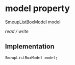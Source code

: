 


# model property






[SmeupListBoxModel](../../smeup_models_widgets_smeup_list_box_model/SmeupListBoxModel-class.md) model
  
_read / write_






## Implementation

```dart
SmeupListBoxModel model;


```







